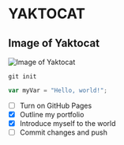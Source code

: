 # YAKTOCAT
## Image of Yaktocat

![Image of Yaktocat](https://octodex.github.com/images/yaktocat.png)

``` 
git init
```

``` javascript
var myVar = "Hello, world!";
```

- [ ] Turn on GitHub Pages
- [x] Outline my portfolio
- [x] Introduce myself to the world
- [ ] Commit changes and push
